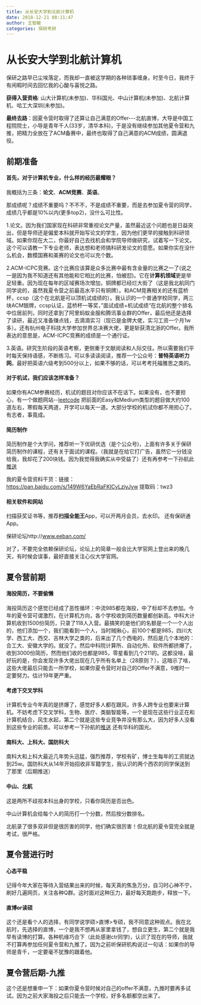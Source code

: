 ```yaml
---
title: 从长安大学到北航计算机
date: 2018-12-21 08:11:47
author: 王智敏
categories: 保研考研
---
```

# 从长安大学到北航计算机

保研之路早已尘埃落定，而我却一直被这学期的各种琐事缠身。时至今日，我终于有闲暇时间去回忆我的心酸与喜悦之路。

**获得入营资格**: 山大计算机(未参加)、华科国光、中山计算机(未参加)、北航计算机、哈工大深圳(未参加)。

**最终去路**：因夏令营时取得了还算让自己满意的Offer---北航直博，大导是中国工程院院士，小导是青年千人(33岁，清华本科)，于是没有继续参加其他夏令营和九推，把精力全放在了ACM备赛中，最终也取得了自己满意的ACM成绩，圆满退役。

## 前期准备

#### 首先，对于计算机专业，什么样的经历最耀眼？

我概括为三条：**论文**、**ACM竞赛**、**英语**。

那成绩呢？成绩不重要吗？不不不，不是成绩不重要，而是去参加夏令营的同学，成绩几乎都是10%以内(更多top2)，没什么可比性。

1.论文。因为我们国家现在科研非常重视论文产量，虽然最近这个问题也是日益突出，但是导师还是偏爱本科就开始写论文的学生，因为他们更早的接触到科研领域。如果你现在大二，你最好自己去找机会和学院导师做研究，试着写一下论文。这个可以请教一下专业老师，表达想和老师搞科研发论文的意愿。如果你实在没什么机会，数模国赛和美赛的论文也可以充个数。

2.ACM-ICPC竞赛。这个比赛应该算是众多比赛中最有含金量的比赛之一了(说之一是因为我不知道还有其他能和它相比的比赛，怕被怼)。它在**计算机领域**更是举足轻重。因为现在每年的区域赛场次增加，铜牌都已经烂大街了（这是我北航同门同学说的，虽然我夏令营之前最高水平只有铜牌）。和ACM竞赛相关的还有蓝桥杯，ccsp（这个在北航是可以顶机试成绩的）。我认识的一个普通学校同学，两三块ACM银牌，ccsp认证，蓝桥杯一等奖，”面试成绩+机试成绩“在北航的整个排名中位居前列，同时还拿到了阿里蚂蚁金服和腾讯事业群的Offer，最后他还是选择了读研，最近又准备赚点钱，去滴滴实习（现已是金牌大佬，实习工资一个月1w多）。还有杭州电子科技大学参加世界总决赛大佬，更是斩获清北浙的Offer。我所表达的意思是，ACM-ICPC竞赛的成绩是一个通行证。

3.英语。研究生阶段的英语考察，更侧重于文献阅读和人际交往。所以需要我们平时每天保持语感，不断练习。可以多读读阅读，推荐一个公众号：**普特英语听力网**。最好把英语六级考到500分以上，如果不够的话，可以考考托福雅思之类的。

#### 对于机试，我们应该怎样准备？

如果你有ACM参赛经历，机试的题目对你应该不在话下。如果没有，也不要担心，有一个做题网站--[leetcode](https://leetcode-cn.com/problemset/all/) 把前面的Easy和Medium类型的题目做大约100道左右，寒假每天两道，开学可以每天一道。大部分学校的机试你都不用担心了。有志者，事竟成。

#### 简历制作

简历制作是个大学问，推荐听一下优研优选（是个公众号)，上面有许多关于保研简历制作的课程，还有关于面试的课程。（我就是在给它打广告，虽然它一分钱没给我，我却花了200块钱。因为我觉得我确实从中受益了）还有再参考一下孙航此[推送](https://mp.weixin.qq.com/s?__biz=MzIzMjk1NjQ3MQ==&mid=2247483730&idx=1&sn=0525852b87fae3d3a84901b93849714d&chksm=e88db60adffa3f1ce1a2eadd5719edbbd3c6999d1da87be924aa0e942f047097d42e8adf6ded&mpshare=1&scene=23&srcid=1125rfly2l3X6XoTq9wujuCP#rd)

我的夏令营资料干货：链接：https://pan.baidu.com/s/149W6YaEbRaFKICvLziyJyw
提取码：twz3

#### 相关软件和网站

扫描获奖证书等，推荐**扫描全能王**App，可以开两月会员，去水印。 还有保研通App。

保研论坛http://www.eeban.com/

对了，不要完全依赖保研论坛，论坛上的简章一般会比大学官网上登出来的晚几天，有时候会误事，最好直接关注心仪大学官网。

## 夏令营前期

#### 海投简历，不要偷懒

海投简历这个感觉已经成了恶性循环：中流985都在海投，中了标却不去参加。今年的夏令营可谓激烈，在计算机方向，各个学校收到简历数量都创新高。中科大计算机收到1500份简历，只录了118人入营。最搞笑的是他们的名额是一个一个人出的，他们添加一个，我们能看到一个人，当时贼揪心，前100个都是985，四川大学、西工大、西交、吉林大学之类的，后来出了几个西电的，然后是几个本地的：合工大、安徽大学的。就没了。然后中科院计算所、自动化所、软件所都挤爆了，收到3000份简历，然而他们收的也都是985，零星看到几个211的。这都没啥，最好玩的是，你会发现许多大佬出现在几乎所有名单上（28原则？），这暗示了啥，这些大佬最后只能去一所学校，如果你夏令营时对自己的Offer不满意，9推时一定要努力。估计19年更严重。

#### 考虑下交叉学科

计算机专业今年真的是挤爆了，感觉好多人都在跟风，许多人跨专业也要来计算机。不妨考虑下交叉学科，生物、医疗、类脑智能等，一个是现在这些行业正在和计算机结合，风生水起，第二个就是这些专业竞争并没有那么大，因为好多人没看到这些专业的前景。可以参考一下孙航的[推送](https://mp.weixin.qq.com/s/YbbLwxS3vVHrSR0pK7ZO-A) 还有华科的国光。

#### 南科大、上科大、国防科大

南科大和上科大最近几年势头迅猛，强烈推荐，学校有矿，博士生每年的工资就达到25w。国防科大从14年开始招收非军籍学生，我认识的两个西农的同学保送到了那里（后期推送）

#### 中山、北航

这是两所不歧视本科出身的学校，只看你简历是否出色。

中山计算机会给每个人的简历打一个分数，然后按分数排名。

北航录了很多双非但是很厉害的同学，他们确实很厉害！但北航的夏令营完全就是考试，很严格。

## 夏令营进行时

#### 心态平稳

记得今年大家在等待入营结果出来的时候，每天真的焦急万分，自习时心神不宁，刷好几遍网页，关注各种Q群。这时面对这种压力，最好每天跑跑步，释放一下。

#### 直博or读硕

这个还是看个人的选择，有同学说学硕>直博>专硕，我不同意这种观点。我在北航时，先选择的直博，一个是我不想再从家里拿钱了，想自立更生，第二个就是我早有读博的打算。各种机缘巧合下（此处感谢ctr同学)，认识了现在的导师，我就不打算再参加任何夏令营和九推了。因为之前听保研机构说过一句话：如果你的导师是青千，一定要毫不犹豫的跟着他。

## 夏令营后期-九推

这个还是想重申一下：如果你夏令营时候对自己的offer不满意，九推时要再多试试。因为之前大家海投之后只能去一个学校，好多名额都空出来了。
